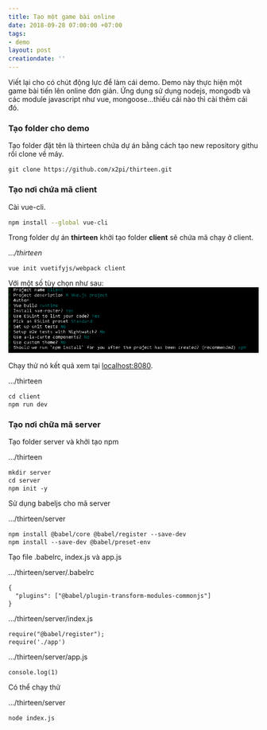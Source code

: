 ```yaml
---
title: Tạo một game bài online
date: 2018-09-28 07:00:00 +07:00
tags:
- demo
layout: post
creationdate: ''
---
```


Viết lại cho có chút động lực để làm cái demo. Demo này thực hiện một game bài tiến lên online đơn giản. Ứng dụng sử dụng nodejs, mongodb và các module javascript như vue, mongoose...thiếu cái nào thì cài thêm cái đó.

### Tạo folder cho demo

Tạo folder đặt tên là thirteen chứa dự án bằng cách tạo new repository githu rồi clone về máy.

    git clone https://github.com/x2pi/thirteen.git

### Tạo nơi chứa mã client

Cài vue-cli.

```sh
npm install --global vue-cli
```

Trong folder dự án **thirteen** khởi tạo folder **client** sẽ chứa mã chạy ở client.

_.../thirteen_

    vue init vuetifyjs/webpack client

Với một số tùy chọn như sau:  
![](/uploads/vue-init.PNG)

Chạy thử nó kết quả xem tại [localhost:8080]( localhost:8080).

.../thirteen

    cd client
    npm run dev

### Tạo nơi chữa mã server

Tạo folder server và khởi tạo npm

.../thirteen

    mkdir server
    cd server
    npm init -y

Sử dụng babeljs cho mã server

.../thirteen/server

    npm install @babel/core @babel/register --save-dev
    npm install --save-dev @babel/preset-env

Tạo file .babelrc, index.js và app.js

.../thirteen/server/.babelrc

    {
      "plugins": ["@babel/plugin-transform-modules-commonjs"]
    }

.../thirteen/server/index.js

    require("@babel/register");
    require('./app')

.../thirteen/server/app.js

    console.log(1)

Có thể chạy thử

.../thirteen/server

    node index.js